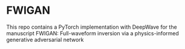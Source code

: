 # FWIGAN
This repo contains a PyTorch implementation with DeepWave for the manuscript FWIGAN: Full-waveform inversion via a physics-informed generative adversarial network
